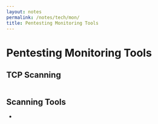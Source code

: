```yaml
---
layout: notes
permalink: /notes/tech/mon/
title: Pentesting Monitoring Tools
---
```


# Pentesting Monitoring Tools

## TCP Scanning
```bash

```

## Scanning Tools
- 